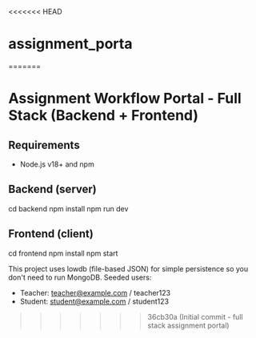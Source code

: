 <<<<<<< HEAD
# assignment_porta
=======
# Assignment Workflow Portal - Full Stack (Backend + Frontend)

## Requirements
- Node.js v18+ and npm

## Backend (server)
cd backend
npm install
npm run dev

## Frontend (client)
cd frontend
npm install
npm start

This project uses lowdb (file-based JSON) for simple persistence so you don't need to run MongoDB.
Seeded users:
- Teacher: teacher@example.com / teacher123
- Student: student@example.com / student123
>>>>>>> 36cb30a (Initial commit - full stack assignment portal)
